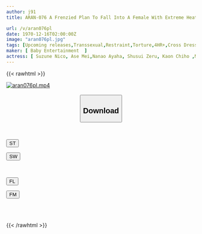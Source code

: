 ```yaml
---
author: j91
title: ARAN-076 A Frenzied Plan To Fall Into A Female With Extreme Heat. An Even More Indecent Male Daughter. A Compilation Of Erect Dicks And Melancholy Assholes!

url: /v/aran076pl
date: 1970-12-16T02:00:00Z
image: "aran076pl.jpg"
tags: [Upcoming releases,Transsexual,Restraint,Torture,4HR+,Cross Dressing	 ]
maker: [ Baby Entertainment  ]
actress: [ Suzune Nico, Ase Mei,Nanao Ayaha, Shusui Zeru, Kaon Chiho ,Mujou Eve ,Komori Ritsu  ]
---
```



{{< rawhtml >}}

<div class="video" data-videoid="pending_link_2.html">
    <a href="javascript:;">
        <img src="/v/aran076pl/aran076pl.jpg" width="WIDTH" height="HEIGHT" alt="aran076pl.mp4" loading="lazy">
    </a>
</div>

<script type="text/javascript" src="https://j91.asia/asset/on-demand-pend.js"></script>

<br>
  <link rel="stylesheet" href="https://j91.asia/asset/bs5.css">
  
  <center>
  <button class="btn btn-primary" type="button" data-bs-toggle="collapse" data-bs-target=".multi-collapse" aria-expanded="false" aria-controls="multiCollapseExample1 multiCollapseExample2"><h2>Download</h2></button></center>
</p>
<div class="row">
  <div class="col">
    <div class="collapse multi-collapse" id="multiCollapseExample1">
      <div class="card card-body">
	      	      <br>
<div class="buttons">  
<p><a href="https://j91.asia/pending_link_2.html" target="_blank"><button class="btn-hover color-3"><i class="fa fa-download"></i> ST</button></a></p>
<p><a href="https://j91.asia/pending_link_2.html" target="_blank"><button class="btn-hover color-2"><i class="fa fa-download"></i> SW</button></a></p></div>
    </div>
  </div>
</div>
  <div class="col">
    <div class="collapse multi-collapse" id="multiCollapseExample2">
      <div class="card card-body">
	      <br>
<div class="buttons">
<p><a href="https://j91.asia/pending_link_2.html" target="_blank"><button class="btn-hover color-9"><i class="fa fa-download"></i> FL</button></a></p>
<p><a href="https://j91.asia/pending_link_2.html" target="_blank"><button class="btn-hover color-8"><i class="fa fa-download"></i> FM</button></a></p></div>
<br><br>
      </div>
    </div>
  </div>
</div>

{{< /rawhtml >}}